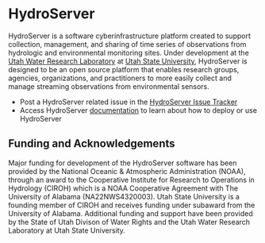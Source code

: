 # HydroServer

HydroServer is a software cyberinfrastructure platform created to support collection, management, and sharing of time series of observations from hydrologic and environmental monitoring sites. Under development at the [Utah Water Research Laboratory](https://uwrl.usu.edu/) at [Utah State University](https://www.usu.edu/), HydroServer is designed to be an open source platform that enables research groups, agencies, organizations, and practitioners to more easily collect and manage streaming observations from environmental sensors.

* Post a HydroServer related issue in the [HydroServer Issue Tracker](https://github.com/hydroserver2/hydroserver/issues)
* Access HydroServer [documentation](https://hydroserver2.github.io/hydroserver/) to learn about how to deploy or use HydroServer

## Funding and Acknowledgements

Major funding for development of the HydroServer software has been provided by the National Oceanic & Atmospheric Administration (NOAA), through an award to the Cooperative Institute for Research to Operations in Hydrology (CIROH) which is a NOAA Cooperative Agreement with The University of Alabama (NA22NWS4320003). Utah State University is a founding member of CIROH and receives funding under subaward from the University of Alabama. Additional funding and support have been provided by the State of Utah Divison of Water Rights and the Utah Water Research Laboratory at Utah State University.
